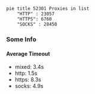
```mermaid
pie title 52301 Proxies in list
    "HTTP" : 23057
    "HTTPS": 6760
    "SOCKS" : 28450
```

### Some Info
#### Average Timeout

- mixed: 3.4s
- http: 1.5s
- https: 8.3s
- socks: 4.9s